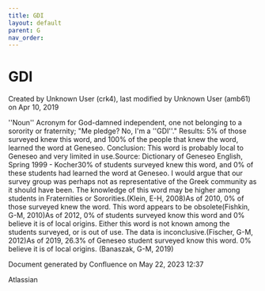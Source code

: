 ```yaml
---
title: GDI
layout: default
parent: G
nav_order:
---
```


# GDI

Created by  Unknown User (crk4), last modified by  Unknown User (amb61) on Apr 10, 2019

''Noun'' Acronym for God-damned independent, one not belonging to a sorority or fraternity; &quot;Me pledge? No, I'm a ''GDI''.&quot; Results: 5% of those surveyed knew this word, and 100% of the people that knew the word, learned the word at Geneseo. Conclusion: This word is probably local to Geneseo and very limited in use.Source: Dictionary of Geneseo English, Spring 1999 - Kocher30% of students surveyed knew this word, and 0% of these students had learned the word at Geneseo. I would argue that our survey group was perhaps not as representative of the Greek community as it should have been. The knowledge of this word may be higher among students in Fraternities or Sororities.(Klein, E-H, 2008)As of 2010, 0% of those surveyed knew the word. This word appears to be obsolete(Fishkin, G-M, 2010)As of 2012, 0% of students surveyed know this word and 0% believe it is of local origins. Either this word is not known among the students surveyed, or is out of use. The data is inconclusive.(Fischer, G-M, 2012)As of 2019, 26.3% of Geneseo student surveyed know this word. 0% believe it is of local origins. (Banaszak, G-M, 2019)

Document generated by Confluence on May 22, 2023 12:37

Atlassian
